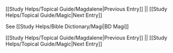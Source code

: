 [[Study Helps/Topical Guide/Magdalene|Previous Entry]]  ||  [[Study Helps/Topical Guide/Magic|Next Entry]]

 See [[Study Helps/Bible Dictionary/Magi|BD Magi]]

[[Study Helps/Topical Guide/Magdalene|Previous Entry]]  ||  [[Study Helps/Topical Guide/Magic|Next Entry]]